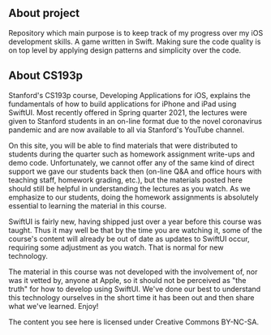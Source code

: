 ## About project
Repository which main purpose is to keep track of my progress over my iOS development skills. A game written in Swift. Making sure the code quality is on top level by applying design patterns and simplicity over the code.

## About CS193p
Stanford's CS193p course, Developing Applications for iOS, explains the fundamentals of how to build applications for iPhone and iPad using SwiftUI.  Most recently offered in Spring quarter 2021, the lectures were given to Stanford students in an on-line format due to the novel coronavirus pandemic and are now available to all via Stanford's YouTube channel.

On this site, you will be able to find materials that were distributed to students during the quarter such as homework assignment write-ups and demo code.  Unfortunately, we cannot offer any of the same kind of direct support we gave our students back then (on-line Q&A and office hours with teaching staff, homework grading, etc.), but the materials posted here should still be helpful in understanding the lectures as you watch.  As we emphasize to our students, doing the homework assignments is absolutely essential to learning the material in this course.

SwiftUI is fairly new, having shipped just over a year before this course was taught.  Thus it may well be that by the time you are watching it, some of the course's content will already be out of date as updates to SwiftUI occur, requiring some adjustment as you watch.  That is normal for new technology.

The material in this course was not developed with the involvement of, nor was it vetted by, anyone at Apple, so it should not be perceived as "the truth" for how to develop using SwiftUI.  We've done our best to understand this technology ourselves in the short time it has been out and then share what we've learned.  Enjoy!

The content you see here is licensed under Creative Commons BY-NC-SA.
